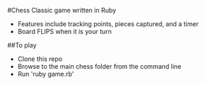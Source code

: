 #Chess
Classic game written in Ruby
- Features include tracking points, pieces captured, and a timer
- Board FLIPS when it is your turn

##To play
 - Clone this repo
 - Browse to the main chess folder from the command line
 - Run 'ruby game.rb'